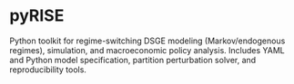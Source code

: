 # pyRISE
Python toolkit for regime-switching DSGE modeling (Markov/endogenous regimes), simulation, and macroeconomic policy analysis. Includes YAML and Python model specification, partition perturbation solver, and reproducibility tools.
